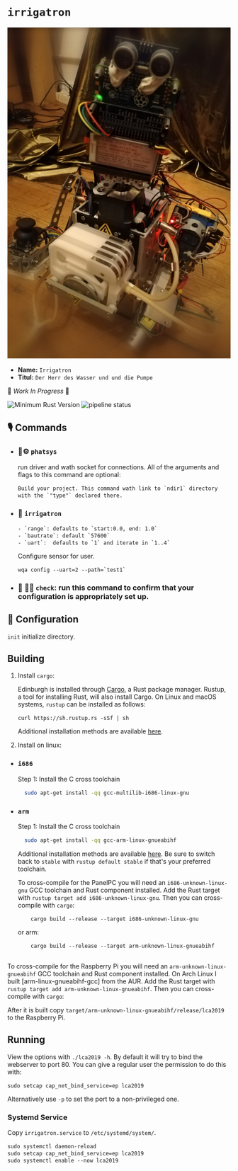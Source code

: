 # `irrigatron` 

<p align="center">
  <img src="portrait.jpg" alt="Irrigatron">
</p>

* **Name:**  `Irrigatron`
* **Titul:** `Der Herr des Wasser und und die Pumpe`


🚧 _Work In Progress_ 🚧

![Minimum Rust Version][min-rust-badge]
![pipeline status](https://travis-ci.org/lar-rs/wqa.svg?branch=master)

## 🎙️ Commands

  - ### 🦀⚙️ `phatsys`
    run driver and wath socket for connections.
    All of the arguments and flags to this command are optional:

        Build your project. This command wath link to `ndir1` directory
        with the `"type"` declared there.

  - ### 🔧 `irrigatron`
        - `range`: defaults to `start:0.0, end: 1.0`
        - `bautrate`: default `57600`
        - `uart`:  defaults to `1` and iterate in `1..4`
      Configure sensor for user.

    ```
    wqa config --uart=2 --path=`test1`
    ```

  - ### 🔬 🕵️‍♀️ `check`: run this command to confirm that your configuration is appropriately set up.


## 🔩 Configuration

`init` initialize directory.

## Building

1. Install `cargo`:

    Edinburgh is installed through [Cargo](https://github.com/rust-lang/cargo#compiling-from-source), a Rust package manager. Rustup, a tool for installing Rust, will also install Cargo. On Linux and macOS systems, `rustup` can be installed as follows:

    ```
    curl https://sh.rustup.rs -sSf | sh
    ```

    Additional installation methods are available [here](https://forge.rust-lang.org/other-installation-methods.html).

2. Install on linux:

  - ### `i686`
      Step 1: Install the C cross toolchain
    ```sh
      sudo apt-get install -qq gcc-multilib-i686-linux-gnu
    ```
  - ### `arm`
    Step 1: Install the C cross toolchain
    ```sh
      sudo apt-get install -qq gcc-arm-linux-gnueabihf
    ```
     Additional installation methods are available [here](https://forge.rust-lang.org/other-installation-methods.html).
    Be sure to switch back to `stable` with `rustup default stable` if that's your preferred toolchain.

    To cross-compile for the PanelPC you will need an
    `i686-unknown-linux-gnu` GCC toolchain and Rust component installed. Add the Rust target
    with `rustup target add i686-unknown-linux-gnu`. Then you can
    cross-compile with `cargo`:

    ```
        cargo build --release --target i686-unknown-linux-gnu
    ```
    or arm:
    ```
        cargo build --release --target arm-unknown-linux-gnueabihf


To cross-compile for the Raspberry Pi you will need an
`arm-unknown-linux-gnueabihf` GCC toolchain and Rust component installed. On
Arch Linux I built [arm-linux-gnueabihf-gcc] from the AUR. Add the Rust target
with `rustup target add arm-unknown-linux-gnueabihf`. Then you can
cross-compile with `cargo`:


After it is built copy `target/arm-unknown-linux-gnueabihf/release/lca2019` to
the Raspberry Pi.


## Running

View the options with `./lca2019 -h`. By default it will try to bind the
webserver to port 80. You can give a regular user the permission to do this
with:

    sudo setcap cap_net_bind_service=ep lca2019

Alternatively use `-p` to set the port to a non-privileged one.

### Systemd Service

Copy `irrigatron.service` to `/etc/systemd/system/`.

    sudo systemctl daemon-reload
    sudo setcap cap_net_bind_service=ep lca2019
    sudo systemctl enable --now lca2019


<!-- Badges -->
[issue]: https://img.shields.io/github/issues/smolkov/automata?style=flat-square
[min-rust-badge]: https://img.shields.io/badge/rustc-1.38+-blue.svg
